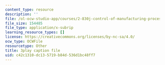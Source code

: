 ```yaml
---
content_type: resource
description: ''
file: /ol-ocw-studio-app/courses/2-830j-control-of-manufacturing-processes-sma-6303-spring-2008/c42c1310dc135719b84d536d1bc48ff7_qvX-3FWgAVA.vtt
file_size: 154485
file_type: application/x-subrip
learning_resource_types: []
license: https://creativecommons.org/licenses/by-nc-sa/4.0/
ocw_type: OCWFile
resourcetype: Other
title: 3play caption file
uid: c42c1310-dc13-5719-b84d-536d1bc48ff7
---
```

